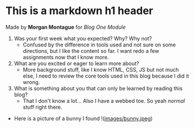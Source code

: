 # This is a markdown h1 header
Made by **Morgan Montague** for *Blog One Module* 
1. Was your first week what you expected? Why? Why not?
    * Confused by the difference in tools used and not sure on some directions, but I like the content so far. I want redo a few assignments now that I know more.
2. What are you excited or eager to learn more about?
    * More background stuff, like I know HTML, CSS, JS but not much else, I need to review the core tools used in this blog because I did it wrong.
3. What is something about you that can only be learned by reading this blog?
    * That I don't know a lot... Also I have a webbed toe. So yeah _normal_ stuff right there. 



- Here is a picture of a bunny I found !([images/bunny.jpeg](https://github.com/morganmontague/c.m.montague.github.io/blob/e93caf25d79ff85139dd9ea05d3c256ddc9e5188/images/bunny.jpeg))

